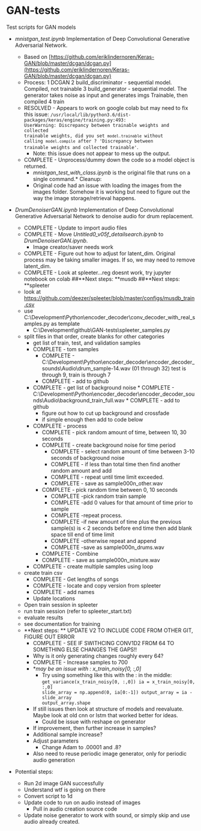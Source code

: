 # GAN-tests
Test scripts for GAN models

* *mnistgan_test.ipynb* Implementation of Deep Convolutional Generative Adversarial Network.
	* Based on [https://github.com/eriklindernoren/Keras-GAN/blob/master/dcgan/dcgan.py](https://github.com/eriklindernoren/Keras-GAN/blob/master/dcgan/dcgan.py)
	* Process:
		1 DCGAN
		2 build_discriminator - sequential model. Compiled, not trainable
		3 build_generator - sequential model. The generator takes noise as input and generates imgs  Trainable, then compiled
		4 train
	* RESOLVED - Appears to work on google colab but may need to fix this issue: <code>/usr/local/lib/python3.6/dist-packages/keras/engine/training.py:493: UserWarning: Discrepancy between trainable weights and collected trainable weights, did you set `model.trainable` without calling `model.compile` after ?
  'Discrepancy between trainable weights and collected trainable'</code>.
		* Note: this issue does not appear to mess up the output.
	* COMPLETE - Unprocess/dummy down the code so a model object is returned.  
		* *mnistgan_test_with_class.ipynb* is the original file that runs on a single command.* Cleanup:
		* Original code had an issue with loading the images from the images folder.  Somehow it is working but need to figure out the way the image storage/retrieval happens. 

* *DrumDenoiserGAN.ipynb* Implementation of Deep Convolutional Generative Adversarial Network to denoise audio for drum replacement.
	* COMPLETE - Update to import audio files
	* COMPLETE - Move *Untitled0_v05f_detailsearch.ipynb* to *DrumDenoiserGAN.ipynb*.
		* Image creator/saver needs work
	* COMPLETE - Figure out how to adjust for latent_dim. Original process may be taking smaller images. If so, we may need to remove latent_dim.
	* COMPLETE -  Look at spleeter...reg doesnt work, try jupyter notebook on colab
	##**Next steps: **musdb
	##**Next steps: **spleeter
	* look at https://github.com/deezer/spleeter/blob/master/configs/musdb_train.csv
	* use C:\Development\Python\encoder_decoder\conv_decoder_with_real_samples.py as template
		* C:\Development\github\GAN-tests\spleeter_samples.py
	* split files in that order, create blanks for other categories
		* get list of train, test, and validation samples
		* COMPLETE - tom samples
			* COMPLETE - C:\Development\Python\encoder_decoder\encoder_decoder_sounds\Audio\drum_sample-14.wav (01 through 32)
			test is through 9, train is through 7
			* COMPLETE - add to github
		* COMPLETE - get list of background noise
				* COMPLETE - C:\Development\Python\encoder_decoder\encoder_decoder_sounds\Audio\background_train_full.wav
				* COMPLETE - add to github		
			* figure out how to cut up background and crossfade
			* if simple enough then add to code below
		* COMPLETE - process
			* COMPLETE - pick random amount of time, between 10, 30 seconds
			* COMPLETE - create background noise for time period
				* COMPLETE - select random amount of time between 3-10 seconds of background noise
				* COMPLETE - if less than total time then find another random amount and add
				* COMPLETE - repeat until time limit exceeded.
				* COMPLETE - save as sample000n_other.wav
			* COMPLETE - pick random time between 0, 10 seconds 
				* COMPLETE -pick random train sample
				* COMPLETE -add 0 values for that amount of time prior to sample
				* COMPLETE -repeat process.
				* COMPLETE -if new amount of time plus the previous sample(s) is < 2 seconds before end time then add blank space till end of time limit
				* COMPLETE -otherwise repeat and append
				* COMPLETE -save as sample000n_drums.wav
			* COMPLETE - Combine
			* COMPLETE - save as sample000n_mixture.wav
		* COMPLETE - create multiple samples using loop
	* create train csv
		* COMPLETE - Get lengths of songs
		* COMPLETE - locate and copy version from spleeter
		* COMPLETE - add names
		* Update locations
	* Open train session in spleeter
	* run train session (refer to spleeter_start.txt)
	* evaluate results
	* see documentation for training	
	* **Next steps: ** UPDATE V2 TO INCLUDE CODE FROM OTHER GIT, FIGURE OUT ERROR
		* COMPLETE - SEE IF SWITHCING CONV1D2 FROM 64 TO SOMETHING ELSE CHANGES THE GAPS!!
		* Why is it only generating changes roughly every 64?
		* COMPLETE - Increase samples to 700
		* **may be an issue with : x_train_noisy[0, :,0]*
			 * Try using something like this with the : in the middle: <code>get_variance(x_train_noisy[0, :,0])
			 ia = x_train_noisy[0, :,0]
slide_array = np.append(0, ia[0:-1])
output_array = ia - slide_array
output_array.shape</code>
		* If still issues then look at structure of models and reevaluate. Maybe look at old cnn or lstm that worked better for ideas.
			* Could be issue with reshape on generator
		* If improvement, then further increase in samples?
		* Additional sample increase?
		* Adjust parameters
			* Change Adam to .00001 and .8?
		* Also need to reuse periodic image generator, only for periodic audio generation

	
* Potential steps:
	* Run 2d image GAN successfully
	* Understand wtf is going on there
	* Convert script to 1d
	* Update code to run on audio instead of images
		* Pull in audio creation source code
	* Update noise generator to work with sound, or simply skip and use audio already created.
	
